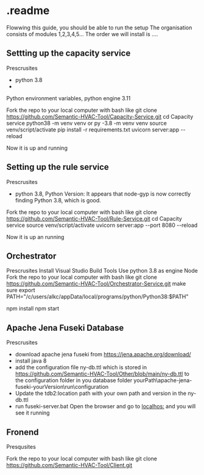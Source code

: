 # .readme

Flowwing this guide, you should be able to run the setup
The organisation consists of modules 1,2,3,4,5... 
The order we will install is ....

## Settting up the capacity service
Prescrusites
- python 3.8
- 
Python environment variables, python engine 3.11

Fork the repo to your local computer with bash like git clone https://github.com/Semantic-HVAC-Tool/Capacity-Service.git
cd Capacity service
python38 -m venv venv or py -3.8 -m venv venv
source venv/script/activate
pip install -r requirements.txt
uvicorn server:app --reload

Now it is up and running 


## Setting up the rule service
Prescrusites
- python 3.8, Python Version: It appears that node-gyp is now correctly finding Python 3.8, which is good.


Fork the repo to your local computer with bash like git clone https://github.com/Semantic-HVAC-Tool/Rule-Service.git
cd Capacity service
source venv/script/activate
uvicorn server:app --port 8080 --reload

Now it is up an running

## Orchestrator
Prescrusites
Install Visual Studio Build Tools
Use python 3.8 as engine
Node
Fork the repo to your local computer with bash like git clone https://github.com/Semantic-HVAC-Tool/Orchestrator-Service.git
make sure export PATH="/c/users/alkc/appData/local/programs/python/Python38:$PATH"

npm install
npm start


## Apache Jena Fuseki Database
Prescrusites
- download apache jena fuseki from https://jena.apache.org/download/
- install java 8
- add the configuration file ny-db.ttl which is stored in https://github.com/Semantic-HVAC-Tool/Other/blob/main/ny-db.ttl to the configuration folder in you database folder yourPath\apache-jena-fuseki-yourVersion\run\configuration
- Update the tdb2:location path with your own path and version in the ny-db.ttl
- run fuseki-server.bat
Open the browser and go to [localhos:](http://localhost:3030/#/) and you will see it running

## Fronend
Presqusites

Fork the repo to your local computer with bash like git clone https://github.com/Semantic-HVAC-Tool/Client.git

